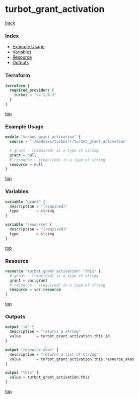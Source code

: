 # turbot_grant_activation

[back](../turbot.md)

### Index

- [Example Usage](#example-usage)
- [Variables](#variables)
- [Resource](#resource)
- [Outputs](#outputs)

### Terraform

```terraform
terraform {
  required_providers {
    turbot = ">= 1.8.2"
  }
}
```

[top](#index)

### Example Usage

```terraform
module "turbot_grant_activation" {
  source = "./modules/turbot/r/turbot_grant_activation"

  # grant - (required) is a type of string
  grant = null
  # resource - (required) is a type of string
  resource = null
}
```

[top](#index)

### Variables

```terraform
variable "grant" {
  description = "(required)"
  type        = string
}

variable "resource" {
  description = "(required)"
  type        = string
}
```

[top](#index)

### Resource

```terraform
resource "turbot_grant_activation" "this" {
  # grant - (required) is a type of string
  grant = var.grant
  # resource - (required) is a type of string
  resource = var.resource
}
```

[top](#index)

### Outputs

```terraform
output "id" {
  description = "returns a string"
  value       = turbot_grant_activation.this.id
}

output "resource_akas" {
  description = "returns a list of string"
  value       = turbot_grant_activation.this.resource_akas
}

output "this" {
  value = turbot_grant_activation.this
}
```

[top](#index)